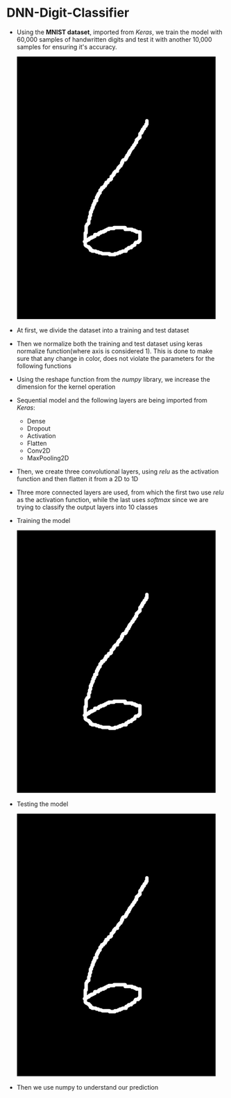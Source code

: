 # DNN-Digit-Classifier
- Using the **MNIST dataset**, imported from *Keras*, we train the model with 60,000 samples of handwritten digits and test it with another 10,000 samples for ensuring it's accuracy.
 
  ![alt text](https://github.com/n5hossai/DNN-Digit-Classifier/blob/main/handWrittenNumber.png)
- At first, we divide the dataset into a training and test dataset
- Then we normalize both the training and test dataset using keras normalize function(where axis is considered 1). This is done to make sure that any change in color, does not violate the parameters for the following functions
- Using the reshape function from the *numpy* library, we increase the dimension for the kernel operation
- Sequential model and the following layers are being imported from *Keras*:
  * Dense
  * Dropout
  * Activation
  * Flatten
  * Conv2D
  * MaxPooling2D
- Then, we create three convolutional layers, using *relu* as the activation function and then flatten it from a 2D to 1D
- Three more connected layers are used, from which the first two use *relu* as the activation function, while the last uses *softmax* since we are trying to classify the output layers into 10 classes

- Training the model

  ![alt text](https://github.com/n5hossai/DNN-Digit-Classifier/blob/main/handWrittenNumber.png)


- Testing the model

  ![alt text](https://github.com/n5hossai/DNN-Digit-Classifier/blob/main/handWrittenNumber.png)

- Then we use numpy to understand our prediction 
